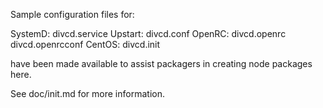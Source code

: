 Sample configuration files for:

SystemD: divcd.service
Upstart: divcd.conf
OpenRC:  divcd.openrc
         divcd.openrcconf
CentOS:  divcd.init

have been made available to assist packagers in creating node packages here.

See doc/init.md for more information.
